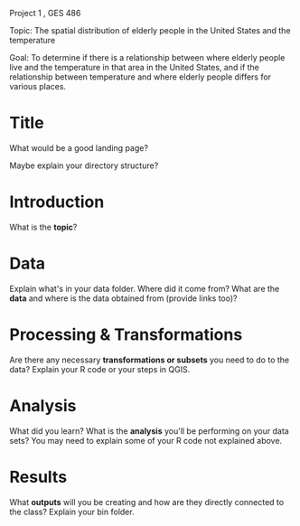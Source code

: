 Project 1 , GES 486

Topic: The spatial distribution of elderly people in the United States and the temperature

Goal: To determine if there is a relationship between where elderly people live and the temperature in that area in the United States,
  and if the relationship between temperature and where elderly people differs for various places.
  
  
  # Title
What would be a good landing page?

Maybe explain your directory structure?

# Introduction
What is the **topic**?

# Data
Explain what's in your data folder. Where did it come from? What are the **data** and where is the data obtained from (provide links too)?

# Processing & Transformations
Are there any necessary **transformations or subsets** you need to do to the data? Explain your R code or your steps in QGIS.

# Analysis
What did you learn? What is the **analysis** you'll be performing on your data sets? You may need to explain some of your R code not explained above.

# Results
What **outputs** will you be creating and how are they directly connected to the class? Explain your bin folder.
  
  
